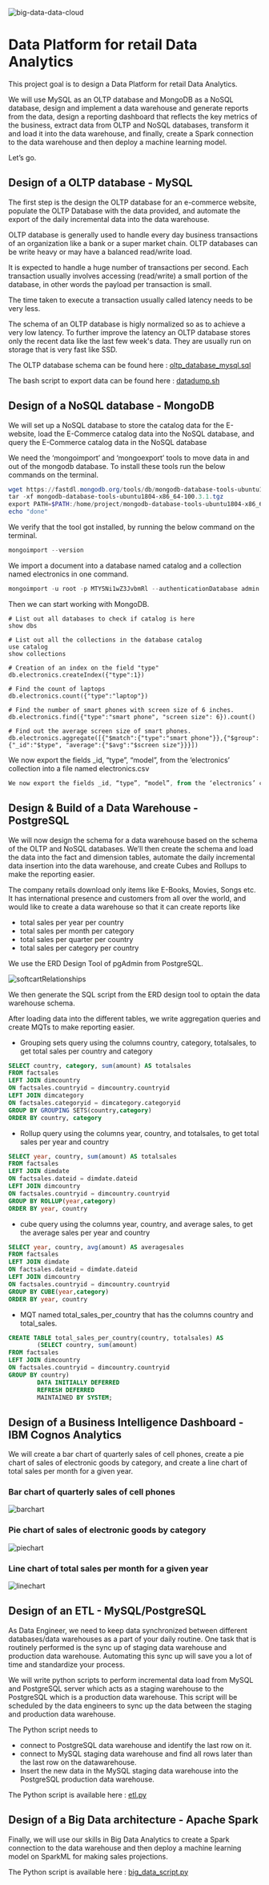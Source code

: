 ![big-data-data-cloud](https://github.com/pgrondein/data_platform_for_data_analytics/assets/113172845/eedc1eb6-604c-477d-9132-cf67b1664bdb)

# Data Platform for retail Data Analytics

This project goal is to design a Data Platform for retail Data Analytics. 

We will use MySQL as an OLTP database and MongoDB as a NoSQL database, design and implement a data warehouse and generate reports from the data, design a reporting dashboard that reflects the key metrics of the business, extract data from OLTP and NoSQL databases, transform it and load it into the data warehouse, and finally, create a Spark connection to the data warehouse and then deploy a machine learning model.

Let’s go.

## Design of a OLTP database - MySQL

The first step is the design the OLTP database for an e-commerce website, populate the OLTP Database with the data provided, and automate the export of the daily incremental data into the data warehouse.

OLTP database is generally used to handle every day business transactions of an organization like a bank or a super market chain. OLTP databases can be write heavy or may have a balanced read/write load.

It is expected to handle a huge number of transactions per second. Each transaction usually involves accessing (read/write) a small portion of the database, in other words the payload per transaction is small. 

The time taken to execute a transaction usually called latency needs to be very less.

The schema of an OLTP database is higly normalized so as to achieve a very low latency. To further improve the latency an OLTP database stores only the recent data like the last few week's data. They are usually run on storage that is very fast like SSD.

The OLTP database schema can be found here : [oltp_database_mysql.sql](https://github.com/pgrondein/data_platform_for_data_analytics/blob/ea1e2ab4eb97e72ba43c80f5660b7042c1edb92b/oltp_database_mysql.sql)

The bash script to export data can be found here : [datadump.sh](https://github.com/pgrondein/data_platform_for_data_analytics/blob/275c7240d5176d47dbfe530c89684cb99ee3c20e/datadump.sh)

## Design of a NoSQL database - MongoDB

We will set up a NoSQL database to store the catalog data for the E-website, load the E-Commerce catalog data into the NoSQL database, and query the E-Commerce catalog data in the NoSQL database

We need the ‘mongoimport’ and ‘mongoexport’ tools to move data in and out of the mongodb database. To install these tools run the below commands on the terminal.

```powershell
wget https://fastdl.mongodb.org/tools/db/mongodb-database-tools-ubuntu1804-x86_64-100.3.1.tgz
tar -xf mongodb-database-tools-ubuntu1804-x86_64-100.3.1.tgz
export PATH=$PATH:/home/project/mongodb-database-tools-ubuntu1804-x86_64-100.3.1/bin
echo "done"
```
We verify that the tool got installed, by running the below command on the terminal.
```powershell
mongoimport --version
```
We import a document into a database named catalog and a collection named electronics in one command.
```powershell
mongoimport -u root -p MTY5Ni1wZ3JvbmRl --authenticationDatabase admin --db catalog --collection electronics --file catalog.json
```
Then we can start working with MongoDB.

```MongoDB
# List out all databases to check if catalog is here
show dbs

# List out all the collections in the database catalog
use catalog
show collections

# Creation of an index on the field "type"
db.electronics.createIndex({"type":1})

# Find the count of laptops
db.electronics.count({"type":"laptop"})

# Find the number of smart phones with screen size of 6 inches.
db.electronics.find({"type":"smart phone", "screen size": 6}).count()

# Find out the average screen size of smart phones.
db.electronics.aggregate([{"$match":{"type":"smart phone"}},{"$group":{"_id":"$type", "average":{"$avg":"$screen size"}}}])
```
We now export the fields _id, “type”, “model”, from the ‘electronics’ collection into a file named electronics.csv
```powershell
We now export the fields _id, “type”, “model”, from the ‘electronics’ collection into a file named electronics.csv
```
## Design & Build of a Data Warehouse - PostgreSQL

We will now design the schema for a data warehouse based on the schema of the OLTP and NoSQL databases. We’ll then create the schema and load the data into the fact and dimension tables, automate the daily incremental data insertion into the data warehouse, and create Cubes and Rollups to make the reporting easier.

The company retails download only items like E-Books, Movies, Songs etc. It has international presence and customers from all over the world, and would like to create a data warehouse so that it can create reports like

- total sales per year per country
- total sales per month per category
- total sales per quarter per country
- total sales per category per country

We use the ERD Design Tool of pgAdmin from PostgreSQL.

![softcartRelationships](https://github.com/pgrondein/data_platform_for_data_analytics/assets/113172845/e27177e3-9134-4f59-8e0f-dc12a0168dfc)


We then generate the SQL script from the ERD design tool to optain the data warehouse schema. 

After loading data into the different tables, we write aggregation queries and create MQTs to make reporting easier.

- Grouping sets query using the columns country, category, totalsales, to get total sales per country and category
  
```SQL
SELECT country, category, sum(amount) AS totalsales
FROM factsales
LEFT JOIN dimcountry
ON factsales.countryid = dimcountry.countryid
LEFT JOIN dimcategory
ON factsales.categoryid = dimcategory.categoryid
GROUP BY GROUPING SETS(country,category)
ORDER BY country, category
```
- Rollup query using the columns year, country, and totalsales, to get total sales per year and country

```sql
SELECT year, country, sum(amount) AS totalsales
FROM factsales
LEFT JOIN dimdate
ON factsales.dateid = dimdate.dateid
LEFT JOIN dimcountry
ON factsales.countryid = dimcountry.countryid
GROUP BY ROLLUP(year,category)
ORDER BY year, country
```

- cube query using the columns year, country, and average sales, to get the average sales per year and country

```sql
SELECT year, country, avg(amount) AS averagesales
FROM factsales
LEFT JOIN dimdate
ON factsales.dateid = dimdate.dateid
LEFT JOIN dimcountry
ON factsales.countryid = dimcountry.countryid
GROUP BY CUBE(year,category)
ORDER BY year, country
```

- MQT named total_sales_per_country that has the columns country and total_sales.

```sql
CREATE TABLE total_sales_per_country(country, totalsales) AS
		(SELECT country, sum(amount)
FROM factsales
LEFT JOIN dimcountry
ON factsales.countryid = dimcountry.countryid
GROUP BY country)
		DATA INITIALLY DEFERRED
		REFRESH DEFERRED
		MAINTAINED BY SYSTEM;
```

## Design of a Business Intelligence Dashboard - IBM Cognos Analytics

We will create a bar chart of quarterly sales of cell phones, create a pie chart of sales of electronic goods by category, and create a line chart of total sales per month for a given year.

### Bar chart of quarterly sales of cell phones

![barchart](https://github.com/pgrondein/data_platform_for_data_analytics/assets/113172845/1cb8f732-7e89-4d3a-951d-3ea53a45dbf0)

### Pie chart of sales of electronic goods by category

![piechart](https://github.com/pgrondein/data_platform_for_data_analytics/assets/113172845/1539299a-27d7-4eae-8b61-5c5c734eda59)

### Line chart of total sales per month for a given year

![linechart](https://github.com/pgrondein/data_platform_for_data_analytics/assets/113172845/4c9abae2-c962-4c04-9944-7643d08efa08)

## Design of an ETL - MySQL/PostgreSQL

As Data Engineer, we need to keep data synchronized between different databases/data warehouses as a part of your daily routine. One task that is routinely performed is the sync up of staging data warehouse and production data warehouse. Automating this sync up will save you a lot of time and standardize your process. 

We will write python scripts to perform incremental data load from MySQL and PostgreSQL server which acts as a staging warehouse to the PostgreSQL which is a production data warehouse. This script will be scheduled by the data engineers to sync up the data between the staging and production data warehouse.

The Python script needs to 

- connect to PostgreSQL data warehouse and identify the last row on it.
- connect to MySQL staging data warehouse and find all rows later than the last row on the datawarehouse.
- Insert the new data in the MySQL staging data warehouse into the PostgreSQL production data warehouse.

The Python script is available here : [etl.py](https://github.com/pgrondein/data_platform_for_data_analytics/blob/f1cf0e857b2209264bfe97486afc96dcc1e491a6/etl.py)

## Design of a Big Data architecture - Apache Spark

Finally, we will use our skills in Big Data Analytics to create a Spark connection to the data warehouse and then deploy a machine learning model on SparkML for making sales projections.

The Python script is available here : [big_data_script.py](https://github.com/pgrondein/data_platform_for_data_analytics/blob/5b95af92f8dbd1a49c07dfed68213fe002baf752/big_data_script.py)


